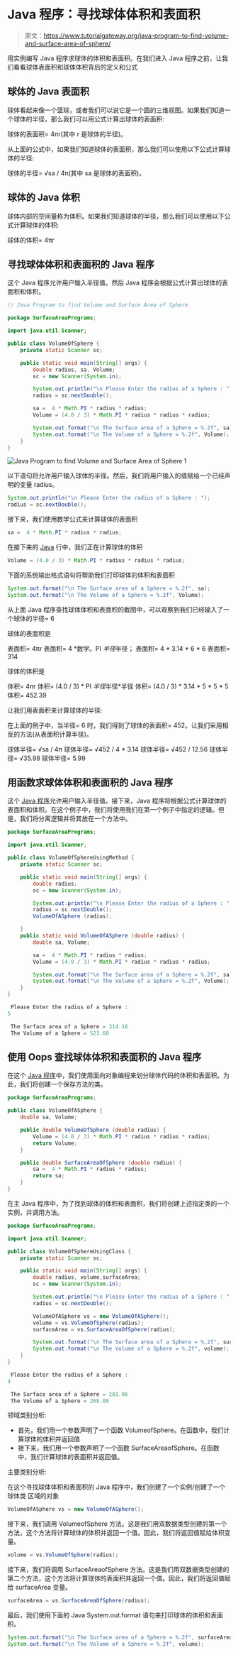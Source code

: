 # Java 程序：寻找球体体积和表面积

> 原文：<https://www.tutorialgateway.org/java-program-to-find-volume-and-surface-area-of-sphere/>

用实例编写 Java 程序求球体的体积和表面积。在我们进入 Java 程序之前，让我们看看球体表面积和球体体积背后的定义和公式

## 球体的 Java 表面积

球体看起来像一个篮球，或者我们可以说它是一个圆的三维视图。如果我们知道一个球体的半径，那么我们可以用公式计算出球体的表面积:

球体的表面积= 4πr(其中 r 是球体的半径)。

从上面的公式中，如果我们知道球体的表面积，那么我们可以使用以下公式计算球体的半径:

球体的半径= √sa / 4π(其中 sa 是球体的表面积)。

## 球体的 Java 体积

球体内部的空间量称为体积。如果我们知道球体的半径，那么我们可以使用以下公式计算球体的体积:

球体的体积= 4πr

## 寻找球体体积和表面积的 Java 程序

这个 Java 程序允许用户输入半径值。然后 Java 程序会根据公式计算出球体的表面积和体积。

```java
// Java Program to find Volume and Surface Area of Sphere 

package SurfaceAreaPrograms;

import java.util.Scanner;

public class VolumeOfSphere {
	private static Scanner sc;

	public static void main(String[] args) {
		double radius, sa, Volume;
		sc = new Scanner(System.in);

		System.out.println("\n Please Enter the radius of a Sphere : ");
		radius = sc.nextDouble();

		sa =  4 * Math.PI * radius * radius;
		Volume = (4.0 / 3) * Math.PI * radius * radius * radius;

		System.out.format("\n The Surface area of a Sphere = %.2f", sa);
		System.out.format("\n The Volume of a Sphere = %.2f", Volume);
	}
}
```

![Java Program to find Volume and Surface Area of Sphere 1](img/3753b14ea609d61fe37b87efb19d9c2d.png)

以下语句将允许用户输入球体的半径。然后，我们将用户输入的值赋给一个已经声明的变量 radius。

```java
System.out.println("\n Please Enter the radius of a Sphere : ");
radius = sc.nextDouble();
```

接下来，我们使用数学公式来计算球体的表面积

```java
sa =  4 * Math.PI * radius * radius;
```

在接下来的 [Java](https://www.tutorialgateway.org/java-tutorial/) 行中，我们正在计算球体的体积

```java
Volume = (4.0 / 3) * Math.PI * radius * radius * radius;
```

下面的系统输出格式语句将帮助我们打印球体的体积和表面积

```java
System.out.format("\n The Surface area of a Sphere = %.2f", sa);
System.out.format("\n The Volume of a Sphere = %.2f", Volume);
```

从上面 Java 程序查找球体体积和表面积的截图中，可以观察到我们已经输入了一个球体的半径= 6

球体的表面积是

表面积= 4πr
表面积= 4 *数学。PI *半径*半径；
表面积= 4 * 3.14 * 6 * 6
表面积= 314

球体的体积是

体积= 4πr
体积= (4.0 / 3) * PI *半径*半径*半径
体积= (4.0 / 3) * 3.14 * 5 * 5 * 5
体积= 452.39

让我们用表面积来计算球体的半径:

在上面的例子中，当半径= 6 时，我们得到了球体的表面积= 452。让我们采用相反的方法(从表面积计算半径)。

球体半径= √sa / 4π
球体半径= √452 / 4 * 3.14
球体半径= √452 / 12.56
球体半径= √35.98
球体半径= 5.99

## 用函数求球体体积和表面积的 Java 程序

这个 [Java 程序](https://www.tutorialgateway.org/learn-java-programs/)允许用户输入半径值。接下来，Java 程序将根据公式计算球体的表面积和体积。在这个例子中，我们将使用我们在第一个例子中指定的逻辑。但是，我们将分离逻辑并将其放在一个方法中。

```java
package SurfaceAreaPrograms;

import java.util.Scanner;

public class VolumeOfSphereUsingMethod {
	private static Scanner sc;

	public static void main(String[] args) {
		double radius;
		sc = new Scanner(System.in);

		System.out.println("\n Please Enter the radius of a Sphere : ");
		radius = sc.nextDouble();
		VolumeOfASphere (radius);

	}
	public static void VolumeOfASphere (double radius) {
		double sa, Volume;

		sa =  4 * Math.PI * radius * radius;
		Volume = (4.0 / 3) * Math.PI * radius * radius * radius;

		System.out.format("\n The Surface area of a Sphere = %.2f", sa);
		System.out.format("\n The Volume of a Sphere = %.2f", Volume);
	}
}
```

```java
 Please Enter the radius of a Sphere : 
5

 The Surface area of a Sphere = 314.16
 The Volume of a Sphere = 523.60
```

## 使用 Oops 查找球体体积和表面积的 Java 程序

在这个 [Java 程序](https://www.tutorialgateway.org/learn-java-programs/)中，我们使用面向对象编程来划分球体代码的体积和表面积。为此，我们将创建一个保存方法的类。

```java
package SurfaceAreaPrograms;

public class VolumeOfASphere {
	double sa, Volume;

	public double VolumeOfSphere (double radius) {
		Volume = (4.0 / 3) * Math.PI * radius * radius * radius;
		return Volume;
	}

	public double SurfaceAreaOfSphere (double radius) {
		sa =  4 * Math.PI * radius * radius;
		return sa;
	}
}
```

在主 Java 程序中，为了找到球体的体积和表面积，我们将创建上述指定类的一个实例，并调用方法。

```java
package SurfaceAreaPrograms;

import java.util.Scanner;

public class VolumeOfSphereUsingClass {
	private static Scanner sc;

	public static void main(String[] args) {
		double radius, volume,surfaceArea;
		sc = new Scanner(System.in);

		System.out.println("\n Please Enter the radius of a Sphere : ");
		radius = sc.nextDouble();

		VolumeOfASphere vs = new VolumeOfASphere();
		volume = vs.VolumeOfSphere(radius);
		surfaceArea = vs.SurfaceAreaOfSphere(radius);

		System.out.format("\n The Surface area of a Sphere = %.2f", surfaceArea);
		System.out.format("\n The Volume of a Sphere = %.2f", volume);
	}
}
```

```java
 Please Enter the radius of a Sphere : 
4

 The Surface area of a Sphere = 201.06
 The Volume of a Sphere = 268.08
```

领域类别分析:

*   首先，我们用一个参数声明了一个函数 VolumeofSphere。在函数中，我们计算球体的体积并返回值
*   接下来，我们用一个参数声明了一个函数 SurfaceAreaofSphere。在函数中，我们计算球体的表面积并返回值。

主要类别分析:

在这个寻找球体体积和表面积的 Java 程序中，我们创建了一个实例/创建了一个球体类 区域的对象

```java
VolumeOfASphere vs = new VolumeOfASphere();
```

接下来，我们调用 VolumeofSphere 方法。这是我们用双数据类型创建的第一个方法，这个方法将计算球体的体积并返回一个值。因此，我们将返回值赋给体积变量。

```java
volume = vs.VolumeOfSphere(radius);
```

接下来，我们将调用 SurfaceAreaofSphere 方法。这是我们用双数据类型创建的第二个方法，这个方法将计算球体的表面积并返回一个值。因此，我们将返回值赋给 surfaceArea 变量。

```java
surfaceArea = vs.SurfaceAreaOfSphere(radius);
```

最后，我们使用下面的 Java System.out.format 语句来打印球体的体积和表面积。

```java
System.out.format("\n The Surface area of a Sphere = %.2f", surfaceArea);
System.out.format("\n The Volume of a Sphere = %.2f", volume);
```